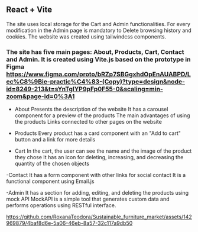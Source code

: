 ## React + Vite

The site uses local storage for the Cart and Admin functionalities. For every modification in the Admin page is mandatory to Delete browsing history and cookies.
The website was created using tailwindcss components. 

### The site has five main pages: About, Products, Cart, Contact and Admin. It is created using Vite.js based on the prototype in Figma https://www.figma.com/proto/bRZp7SBGgxhdOpEnAUABPD/Lec%C8%9Bie-practic%C4%83-(Copy)?type=design&node-id=8249-213&t=sYnTgIYP9pFp0F55-0&scaling=min-zoom&page-id=0%3A1

- About
Presents the description of the website
It has a carousel component for a preview of the products
The main advantages of using the products
Links connected to other pages on the website

- Products
Every product has a card component with an "Add to cart" button and a link for more details

- Cart
In the cart, the user can see the name and the image of the product they chose
It has an icon for deleting, increasing, and decreasing the quantity of the chosen objects

-Contact
It has a form component with other links for social contact
It is a functional component using Email.js 

-Admin
It has a section for adding, editing, and deleting the products using mock API
MockAPI is a simple tool that generates custom data and performs operations using RESTful interface.

https://github.com/RoxanaTeodora/Sustainable_furniture_market/assets/142969879/4baf8d6e-5a06-46eb-8a57-32c117a9db50

